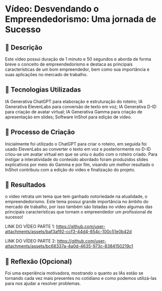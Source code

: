 # Vídeo: Desvendando o Empreendedorismo: Uma jornada de Sucesso

## 📒 Descrição
Este vídeo possui duração de 1 minuto e 50 segundos e aborda de forma breve o conceito de empreendedorismo e destaca as principais características de um bom empreendedor, bem como sua importância e suas aplicações no mercado de trabalho.

## 🤖 Tecnologias Utilizadas
IA Generativa ChatGPT para elaboração e estruturação do roteiro;
IA Generativa ElevenLabs para conversão de texto em voz;
IA Generativa D-ID para criação de avatar virtual;
IA Generativa Gamma para criação de apresentação em slides;
Software InShot para edição de vídeo.

## 🧐 Processo de Criação
Inicialmente foi utilizado o ChatGPT para criar o roteiro, em seguida foi usado ElevenLabs ao converter o texto em voz e posteriormente no D-ID criou-se um avatar virtual em que se uniu o áudio com o roteiro criado. Para instigar a interatividade do conteúdo abordado foram produzidos slides explicativos por meio do Gamma e por fim, visando um melhor resultado o InShot contribuiu com a edição do vídeo e finalização do projeto. 

## 🚀 Resultados
o vídeo retrata um tema que tem ganhado notoriedade na atualidade, o empreendedorismo. Este tema possui grande importância no âmbito do mercado de trabalho, por isso também sâo listadas no vídeo algumas das principais características que tornam o empreendedor um profissional de sucesso!

LINK DO VÍDEO PARTE 1: 
https://github.com/user-attachments/assets/baf3af92-ccf3-44d4-854c-100c51e0b42d

LINK DO VÍDEO PARTE 2: 
https://github.com/user-attachments/assets/bc68337a-4a0d-4635-973c-8384150219c1


## 💭 Reflexão (Opcional)
Foi uma experiência motivadora, mostrando o quanto as IAs estão se tornando cada vez mais presentes no cotidiano e como podemos utilizá-las para nos ajudar a resolver problemas.
